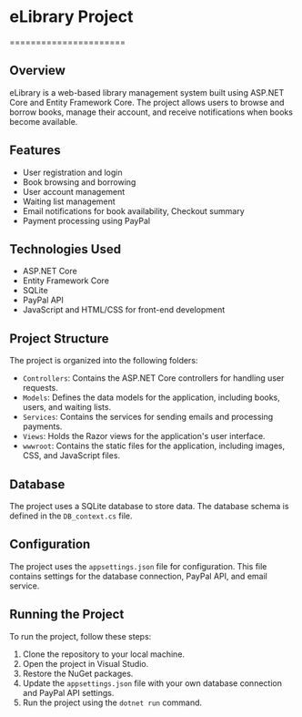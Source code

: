 # eLibrary Project
======================

## Overview

eLibrary is a web-based library management system built using ASP.NET Core and Entity Framework Core. The project allows users to browse and borrow books, manage their account, and receive notifications when books become available.

## Features

* User registration and login
* Book browsing and borrowing
* User account management
* Waiting list management
* Email notifications for book availability, Checkout summary
* Payment processing using PayPal

## Technologies Used

* ASP.NET Core
* Entity Framework Core
* SQLite
* PayPal API
* JavaScript and HTML/CSS for front-end development

## Project Structure

The project is organized into the following folders:

* `Controllers`: Contains the ASP.NET Core controllers for handling user requests.
* `Models`: Defines the data models for the application, including books, users, and waiting lists.
* `Services`: Contains the services for sending emails and processing payments.
* `Views`: Holds the Razor views for the application's user interface.
* `wwwroot`: Contains the static files for the application, including images, CSS, and JavaScript files.

## Database

The project uses a SQLite database to store data. The database schema is defined in the `DB_context.cs` file.

## Configuration

The project uses the `appsettings.json` file for configuration. This file contains settings for the database connection, PayPal API, and email service.

## Running the Project

To run the project, follow these steps:

1. Clone the repository to your local machine.
2. Open the project in Visual Studio.
3. Restore the NuGet packages.
4. Update the `appsettings.json` file with your own database connection and PayPal API settings.
5. Run the project using the `dotnet run` command.
